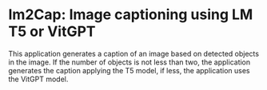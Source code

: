 # Im2Cap: Image captioning using LM T5 or VitGPT

This application generates a caption of an image based on detected objects in the image.
If the number of objects is not less than two, the application generates the caption applying the T5 model, if less, the application uses the VitGPT model.
